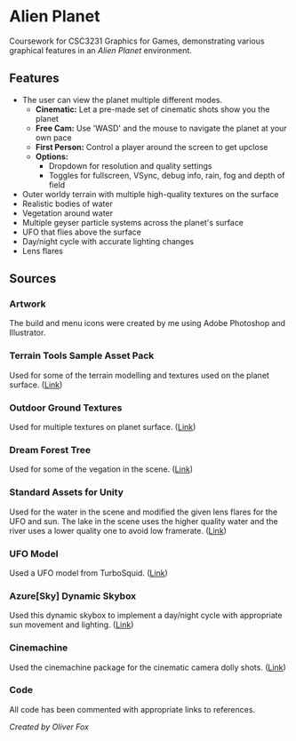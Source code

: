 # Alien Planet
Coursework for CSC3231 Graphics for Games, demonstrating various graphical features in an *Alien Planet* environment.

## Features
* The user can view the planet multiple different modes.
	* **Cinematic:** Let a pre-made set of cinematic shots show you the planet
	* **Free Cam:** Use 'WASD' and the mouse to navigate the planet at your own pace
	* **First Person:** Control a player around the screen to get upclose
	* **Options:**
		* Dropdown for resolution and quality settings
		* Toggles for fullscreen, VSync, debug info, rain, fog and depth of field
* Outer worldy terrain with multiple high-quality textures on the surface
* Realistic bodies of water
* Vegetation around water
* Multiple geyser particle systems across the planet's surface
* UFO that flies above the surface
* Day/night cycle with accurate lighting changes
* Lens flares

## Sources

### Artwork
The build and menu icons were created by me using Adobe Photoshop and Illustrator.

### Terrain Tools Sample Asset Pack
Used for some of the terrain modelling and textures used on the planet surface. ([Link](https://assetstore.unity.com/packages/2d/textures-materials/nature/terrain-tools-sample-asset-pack-145808))

### Outdoor Ground Textures
Used for multiple textures on planet surface. ([Link](https://assetstore.unity.com/packages/2d/textures-materials/floors/outdoor-ground-textures-12555))

### Dream Forest Tree
Used for some of the vegation in the scene. ([Link](https://assetstore.unity.com/packages/3d/vegetation/trees/dream-forest-tree-105297))

### Standard Assets for Unity
Used for the water in the scene and modified the given lens flares for the UFO and sun. The lake in the scene uses the higher quality water and the river uses a lower quality one to avoid low framerate. ([Link](https://assetstore.unity.com/packages/essentials/asset-packs/standard-assets-for-unity-2018-4-32351))

### UFO Model
Used a UFO model from TurboSquid. ([Link](https://www.turbosquid.com/3d-models/free-3ds-model-flying-saucer/1081073))

### Azure[Sky] Dynamic Skybox
Used this dynamic skybox to implement a day/night cycle with appropriate sun movement and lighting. ([Link](https://unityassetcollection.com/azuresky-dynamic-skybox-free-download/))

### Cinemachine
Used the cinemachine package for the cinematic camera dolly shots. ([Link](https://unity.com/unity/features/editor/art-and-design/cinemachine))

### Code
All code has been commented with appropriate links to references.

*Created by Oliver Fox*
